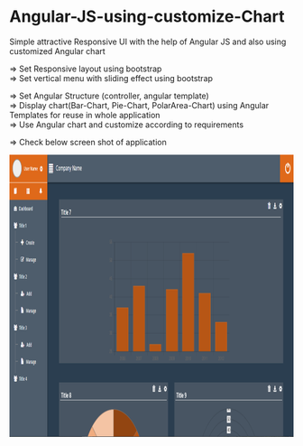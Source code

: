 # Angular-JS-using-customize-Chart
Simple attractive Responsive UI with the help of Angular JS and also using customized Angular chart

=> Set Responsive layout using bootstrap <br/>
=> Set vertical menu with sliding effect using bootstrap

=> Set Angular Structure (controller, angular template) <br/>
=> Display chart(Bar-Chart, Pie-Chart, PolarArea-Chart) using Angular Templates for reuse in whole application <br/>
=> Use Angular chart and customize according to requirements

=> Check below screen shot of application 

<img src="https://github.com/akas227/Angular-JS-using-customize-Chart-and-Graph/blob/master/chart.png" height="500" alt="chart" />
